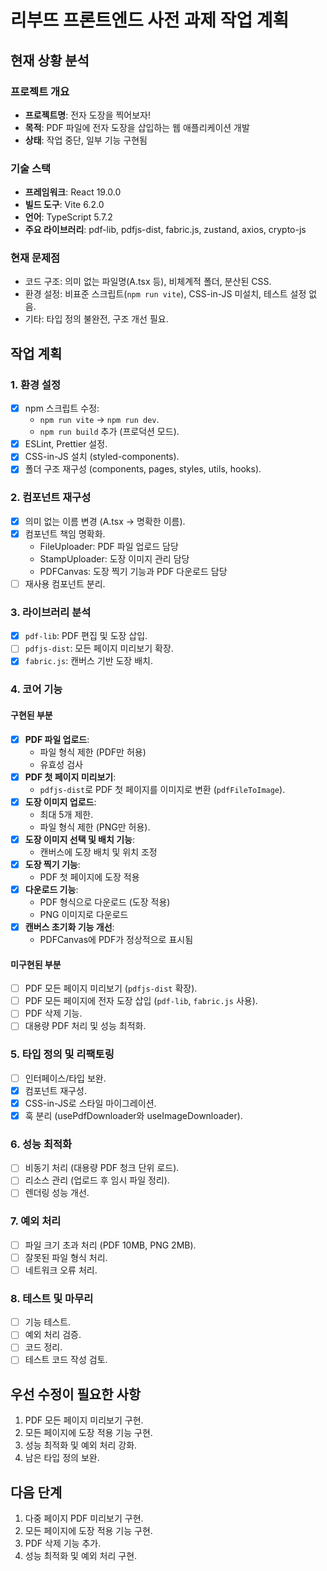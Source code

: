 # 리부뜨 프론트엔드 사전 과제 작업 계획

## 현재 상황 분석

### 프로젝트 개요

- **프로젝트명**: 전자 도장을 찍어보자!
- **목적**: PDF 파일에 전자 도장을 삽입하는 웹 애플리케이션 개발
- **상태**: 작업 중단, 일부 기능 구현됨

### 기술 스택

- **프레임워크**: React 19.0.0
- **빌드 도구**: Vite 6.2.0
- **언어**: TypeScript 5.7.2
- **주요 라이브러리**: pdf-lib, pdfjs-dist, fabric.js, zustand, axios, crypto-js

### 현재 문제점

- 코드 구조: 의미 없는 파일명(A.tsx 등), 비체계적 폴더, 분산된 CSS.
- 환경 설정: 비표준 스크립트(`npm run vite`), CSS-in-JS 미설치, 테스트 설정 없음.
- 기타: 타입 정의 불완전, 구조 개선 필요.

## 작업 계획

### 1. 환경 설정

- [x] npm 스크립트 수정:
  - `npm run vite` → `npm run dev`.
  - `npm run build` 추가 (프로덕션 모드).
- [x] ESLint, Prettier 설정.
- [x] CSS-in-JS 설치 (styled-components).
- [x] 폴더 구조 재구성 (components, pages, styles, utils, hooks).

### 2. 컴포넌트 재구성

- [x] 의미 없는 이름 변경 (A.tsx → 명확한 이름).
- [x] 컴포넌트 책임 명확화.
  - FileUploader: PDF 파일 업로드 담당
  - StampUploader: 도장 이미지 관리 담당
  - PDFCanvas: 도장 찍기 기능과 PDF 다운로드 담당
- [ ] 재사용 컴포넌트 분리.

### 3. 라이브러리 분석

- [x] `pdf-lib`: PDF 편집 및 도장 삽입.
- [ ] `pdfjs-dist`: 모든 페이지 미리보기 확장.
- [x] `fabric.js`: 캔버스 기반 도장 배치.

### 4. 코어 기능

#### 구현된 부분

- [x] **PDF 파일 업로드**:
  - 파일 형식 제한 (PDF만 허용)
  - 유효성 검사
- [x] **PDF 첫 페이지 미리보기**:
  - `pdfjs-dist`로 PDF 첫 페이지를 이미지로 변환 (`pdfFileToImage`).
- [x] **도장 이미지 업로드**:
  - 최대 5개 제한.
  - 파일 형식 제한 (PNG만 허용).
- [x] **도장 이미지 선택 및 배치 기능**:
  - 캔버스에 도장 배치 및 위치 조정
- [x] **도장 찍기 기능**:
  - PDF 첫 페이지에 도장 적용
- [x] **다운로드 기능**:
  - PDF 형식으로 다운로드 (도장 적용)
  - PNG 이미지로 다운로드
- [x] **캔버스 초기화 기능 개선**:
  - PDFCanvas에 PDF가 정상적으로 표시됨

#### 미구현된 부분

- [ ] PDF 모든 페이지 미리보기 (`pdfjs-dist` 확장).
- [ ] PDF 모든 페이지에 전자 도장 삽입 (`pdf-lib`, `fabric.js` 사용).
- [ ] PDF 삭제 기능.
- [ ] 대용량 PDF 처리 및 성능 최적화.

### 5. 타입 정의 및 리팩토링

- [ ] 인터페이스/타입 보완.
- [x] 컴포넌트 재구성.
- [x] CSS-in-JS로 스타일 마이그레이션.
- [x] 훅 분리 (usePdfDownloader와 useImageDownloader).

### 6. 성능 최적화

- [ ] 비동기 처리 (대용량 PDF 청크 단위 로드).
- [ ] 리소스 관리 (업로드 후 임시 파일 정리).
- [ ] 렌더링 성능 개선.

### 7. 예외 처리

- [ ] 파일 크기 초과 처리 (PDF 10MB, PNG 2MB).
- [ ] 잘못된 파일 형식 처리.
- [ ] 네트워크 오류 처리.

### 8. 테스트 및 마무리

- [ ] 기능 테스트.
- [ ] 예외 처리 검증.
- [ ] 코드 정리.
- [ ] 테스트 코드 작성 검토.

## 우선 수정이 필요한 사항

1. PDF 모든 페이지 미리보기 구현.
2. 모든 페이지에 도장 적용 기능 구현.
3. 성능 최적화 및 예외 처리 강화.
4. 남은 타입 정의 보완.

## 다음 단계

1. 다중 페이지 PDF 미리보기 구현.
2. 모든 페이지에 도장 적용 기능 구현.
3. PDF 삭제 기능 추가.
4. 성능 최적화 및 예외 처리 구현.
